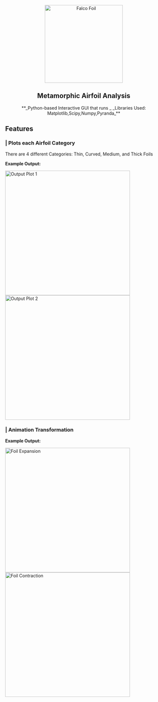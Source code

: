 <p align="center">
  <img width="250" src="https://github.com/user-attachments/assets/9c95b7ae-0d6a-4402-862a-7ce00865c143" alt="Falco Foil" />
</p>
<h2 align="center"> Metamorphic Airfoil Analysis </h2>

<p align="center">
**_Python-based Interactive GUI that runs _
_Libraries Used: Matplotlib,Scipy,Numpy,Pyranda_**
</p>

## Features

### | Plots each Airfoil Category
There are 4 different Categories: Thin, Curved, Medium, and Thick Foils

**Example Output:**

<img width="400" src="https://github.com/user-attachments/assets/d737e5c5-4719-47e5-b2d2-ae3a987aa9ed" alt="Output Plot 1" />
<img width="400" src="https://github.com/user-attachments/assets/555e13fa-8831-4ed0-9551-f98e570d358a" alt="Output Plot 2" />

### | Animation Transformation
**Example Output:**

<img width="400" src="https://github.com/user-attachments/assets/001941b6-10c3-49cc-b071-d799b161660b" alt="Foil Expansion" />
<img width="400" src="https://github.com/user-attachments/assets/912ab2af-4c28-4757-ab9a-105c2339e228" alt="Foil Contraction" />
